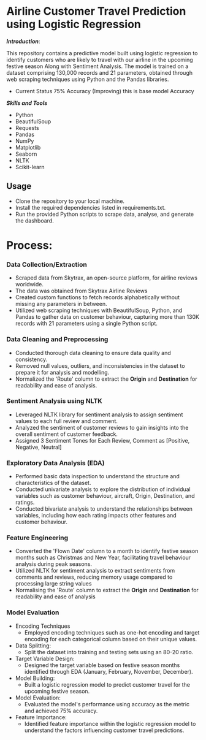 # Airline Customer Travel Prediction using Logistic Regression

***Introduction***:
  
  This repository contains a predictive model built using logistic regression to identify customers who are likely to travel with our airline in the upcoming festive season Along with Sentiment Analysis. The model is trained on a dataset comprising 130,000 records and 21 parameters, obtained through web scraping techniques using Python and the Pandas libraries.

  - Current Status 75% Accuracy (Improving) this is base model Accuracy

***Skills and Tools***
- Python
- BeautifulSoup
- Requests
- Pandas
- NumPy
- Matplotlib
- Seaborn
- NLTK
- Scikit-learn

## Usage
- Clone the repository to your local machine.
- Install the required dependencies listed in requirements.txt.
- Run the provided Python scripts to scrape data, analyse, and generate the dashboard.

# Process:

### Data Collection/Extraction
  - Scraped data from Skytrax, an open-source platform, for airline reviews worldwide.
  - The data was obtained from Skytrax Airline Reviews
  - Created custom functions to fetch records alphabetically without missing any parameters in between.
  - Utilized web scraping techniques with BeautifulSoup, Python, and Pandas to gather data on customer behaviour, capturing more than 130K records with 21 parameters using a single Python script.
    
### Data Cleaning and Preprocessing
  - Conducted thorough data cleaning to ensure data quality and consistency.
  - Removed null values, outliers, and inconsistencies in the dataset to prepare it for analysis and modelling.
  - Normalized the 'Route' column to extract the **Origin** and **Destination** for readability and ease of analysis.

### Sentiment Analysis using NLTK
  - Leveraged NLTK library for sentiment analysis to assign sentiment values to each full review and comment.
  - Analyzed the sentiment of customer reviews to gain insights into the overall sentiment of customer feedback.
  - Assigned 3 Sentiment Tones for Each Review, Comment as [Positive, Negative, Neutral]
### Exploratory Data Analysis (EDA)
  - Performed basic data inspection to understand the structure and characteristics of the dataset.
  - Conducted univariate analysis to explore the distribution of individual variables such as customer behaviour, aircraft, Origin, Destination, and ratings.
  - Conducted bivariate analysis to understand the relationships between variables, including how each rating impacts other features and customer behaviour.
### Feature Engineering
  - Converted the 'Flown Date' column to a month to identify festive season months such as Christmas and New Year, facilitating travel behaviour analysis during peak seasons.
  - Utilized NLTK for sentiment analysis to extract sentiments from comments and reviews, reducing memory usage compared to processing large string values
  - Normalising the 'Route' column to extract the **Origin** and **Destination** for readability and ease of analysis
### Model Evaluation
  - Encoding Techniques
    - Employed encoding techniques such as one-hot encoding and target encoding for each categorical column based on their unique values.
  - Data Splitting:
    - Split the dataset into training and testing sets using an 80-20 ratio.
  - Target Variable Design:
    - Designed the target variable based on festive season months identified through EDA (January, February, November, December).
  - Model Building:
    - Built a logistic regression model to predict customer travel for the upcoming festive season.
  - Model Evaluation:
    - Evaluated the model's performance using accuracy as the metric and achieved 75% accuracy.
  - Feature Importance:
    - Identified feature importance within the logistic regression model to understand the factors influencing customer travel predictions.
